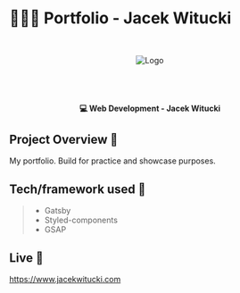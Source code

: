 # 👨🏻‍💻 Portfolio - Jacek Witucki

<br>

<p align="center">
<img src="https://camo.githubusercontent.com/d96c611824e5739b77e68c25d8a7650a5e8072cb/68747470733a2f2f7777772e6a6163656b77697475636b692e636f6d2f7374617469632f4c6f676f2d32343936376331626363623933353531643565326666306166323161636561382e706e67"  alt="Logo">
</p>

<br>

<br>

<h4 align="center">💻 Web Development - Jacek Witucki</h4>

## Project Overview 🎉

My portfolio. Build for practice and showcase purposes.

## Tech/framework used 🔧

> - Gatsby
> - Styled-components
> - GSAP

## Live 📍

<https://www.jacekwitucki.com>
